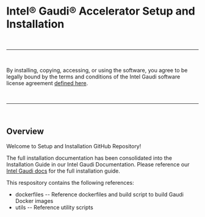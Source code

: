 # Intel&reg; Gaudi&reg; Accelerator Setup and Installation

<br />

---

<br />

By installing, copying, accessing, or using the software, you agree to be legally bound by the terms and conditions of the Intel Gaudi software license agreement [defined here](https://habana.ai/habana-outbound-software-license-agreement/).

<br />

---

<br />

## Overview

Welcome to Setup and Installation GitHub Repository!

The full installation documentation has been consolidated into the Installation Guide in our Intel Gaudi Documentation. Please reference our [Intel Gaudi docs](https://docs.habana.ai/en/latest/Installation_Guide/GAUDI_Installation_Guide.html) for the full installation guide.

This respository contains the following references:
  - dockerfiles -- Reference dockerfiles and build script to build Gaudi Docker images
  - utils -- Reference utility scripts
